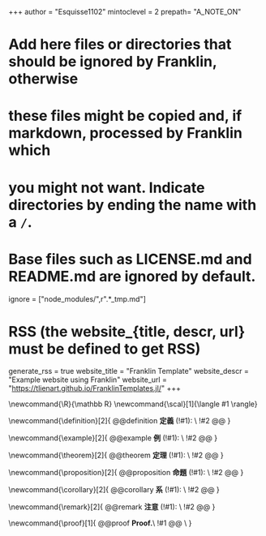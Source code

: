 <!--
Add here global page variables to use throughout your website.
-->
+++
author = "Esquisse1102"
mintoclevel = 2
prepath= "A_NOTE_ON"

# Add here files or directories that should be ignored by Franklin, otherwise
# these files might be copied and, if markdown, processed by Franklin which
# you might not want. Indicate directories by ending the name with a `/`.
# Base files such as LICENSE.md and README.md are ignored by default.
ignore = ["node_modules/",r".*_tmp.md"]

# RSS (the website_{title, descr, url} must be defined to get RSS)
generate_rss = true
website_title = "Franklin Template"
website_descr = "Example website using Franklin"
website_url   = "https://tlienart.github.io/FranklinTemplates.jl/"
+++

<!--
Add here global latex commands to use throughout your pages.
-->
\newcommand{\R}{\mathbb R}
\newcommand{\scal}[1]{\langle #1 \rangle}


<!-- 定理環境 -->
\newcommand{\definition}[2]{
@@definition **定義** (!#1): \\
!#2
@@
}

\newcommand{\example}[2]{
@@example **例** (!#1): \\
!#2
@@
}

\newcommand{\theorem}[2]{
@@theorem **定理** (!#1): \\
!#2
@@
}

\newcommand{\proposition}[2]{
@@proposition **命題** (!#1): \\
!#2
@@
}

\newcommand{\corollary}[2]{
@@corollary **系** (!#1): \\
!#2
@@
}

\newcommand{\remark}[2]{
@@remark **注意** (!#1): \\
!#2
@@
}

\newcommand{\proof}[1]{
@@proof **Proof.**\\ 
!#1
@@
\\ 
}



